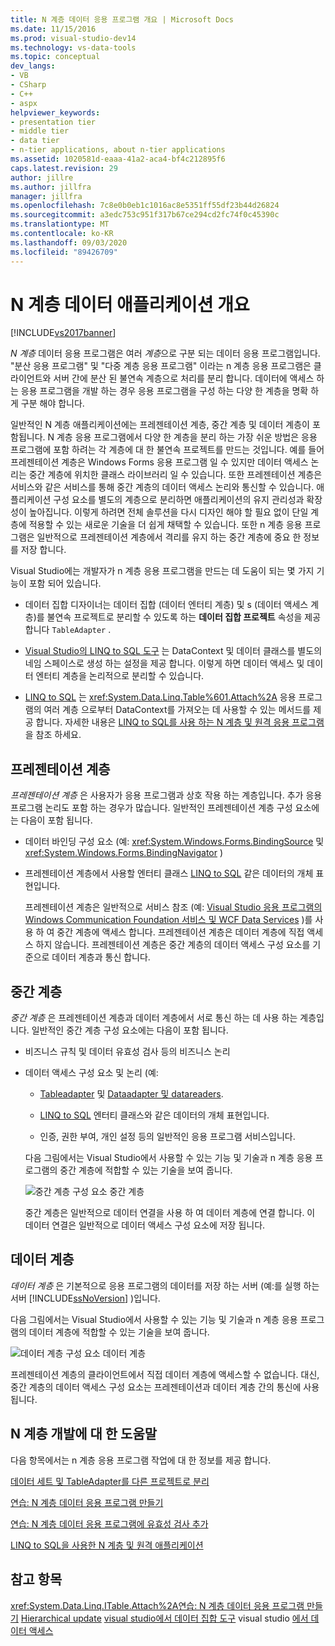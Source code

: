 ```yaml
---
title: N 계층 데이터 응용 프로그램 개요 | Microsoft Docs
ms.date: 11/15/2016
ms.prod: visual-studio-dev14
ms.technology: vs-data-tools
ms.topic: conceptual
dev_langs:
- VB
- CSharp
- C++
- aspx
helpviewer_keywords:
- presentation tier
- middle tier
- data tier
- n-tier applications, about n-tier applications
ms.assetid: 1020581d-eaaa-41a2-aca4-bf4c212895f6
caps.latest.revision: 29
author: jillre
ms.author: jillfra
manager: jillfra
ms.openlocfilehash: 7c8e0b0eb1c1016ac8e5351ff55df23b44d26824
ms.sourcegitcommit: a3edc753c951f317b67ce294cd2fc74f0c45390c
ms.translationtype: MT
ms.contentlocale: ko-KR
ms.lasthandoff: 09/03/2020
ms.locfileid: "89426709"
---
```

# <a name="n-tier-data-applications-overview"></a>N 계층 데이터 애플리케이션 개요
[!INCLUDE[vs2017banner](../includes/vs2017banner.md)]

*N 계층* 데이터 응용 프로그램은 여러 *계층*으로 구분 되는 데이터 응용 프로그램입니다. "분산 응용 프로그램" 및 "다중 계층 응용 프로그램" 이라는 n 계층 응용 프로그램은 클라이언트와 서버 간에 분산 된 불연속 계층으로 처리를 분리 합니다. 데이터에 액세스 하는 응용 프로그램을 개발 하는 경우 응용 프로그램을 구성 하는 다양 한 계층을 명확 하 게 구분 해야 합니다.

 일반적인 N 계층 애플리케이션에는 프레젠테이션 계층, 중간 계층 및 데이터 계층이 포함됩니다. N 계층 응용 프로그램에서 다양 한 계층을 분리 하는 가장 쉬운 방법은 응용 프로그램에 포함 하려는 각 계층에 대 한 불연속 프로젝트를 만드는 것입니다. 예를 들어 프레젠테이션 계층은 Windows Forms 응용 프로그램 일 수 있지만 데이터 액세스 논리는 중간 계층에 위치한 클래스 라이브러리 일 수 있습니다. 또한 프레젠테이션 계층은 서비스와 같은 서비스를 통해 중간 계층의 데이터 액세스 논리와 통신할 수 있습니다. 애플리케이션 구성 요소를 별도의 계층으로 분리하면 애플리케이션의 유지 관리성과 확장성이 높아집니다. 이렇게 하려면 전체 솔루션을 다시 디자인 해야 할 필요 없이 단일 계층에 적용할 수 있는 새로운 기술을 더 쉽게 채택할 수 있습니다. 또한 n 계층 응용 프로그램은 일반적으로 프레젠테이션 계층에서 격리를 유지 하는 중간 계층에 중요 한 정보를 저장 합니다.

 Visual Studio에는 개발자가 n 계층 응용 프로그램을 만드는 데 도움이 되는 몇 가지 기능이 포함 되어 있습니다.

- 데이터 집합 디자이너는 데이터 집합 (데이터 엔터티 계층) 및 s (데이터 액세스 계층)를 불연속 프로젝트로 분리할 수 있도록 하는 **데이터 집합 프로젝트** 속성을 제공 합니다 `TableAdapter` .

- [Visual Studio의 LINQ to SQL 도구](../data-tools/linq-to-sql-tools-in-visual-studio2.md) 는 DataContext 및 데이터 클래스를 별도의 네임 스페이스로 생성 하는 설정을 제공 합니다. 이렇게 하면 데이터 액세스 및 데이터 엔터티 계층을 논리적으로 분리할 수 있습니다.

- [LINQ to SQL](https://msdn.microsoft.com/library/73d13345-eece-471a-af40-4cc7a2f11655) 는 <xref:System.Data.Linq.Table%601.Attach%2A> 응용 프로그램의 여러 계층 으로부터 DataContext를 가져오는 데 사용할 수 있는 메서드를 제공 합니다. 자세한 내용은 [LINQ to SQL를 사용 하는 N 계층 및 원격 응용 프로그램](https://msdn.microsoft.com/library/854a1cdd-53cb-45f5-83ca-63962a9b3598)을 참조 하세요.

## <a name="presentation-tier"></a>프레젠테이션 계층
 *프레젠테이션 계층* 은 사용자가 응용 프로그램과 상호 작용 하는 계층입니다. 추가 응용 프로그램 논리도 포함 하는 경우가 많습니다. 일반적인 프레젠테이션 계층 구성 요소에는 다음이 포함 됩니다.

- 데이터 바인딩 구성 요소 (예: <xref:System.Windows.Forms.BindingSource> 및 <xref:System.Windows.Forms.BindingNavigator> )

- 프레젠테이션 계층에서 사용할 엔터티 클래스 [LINQ to SQL](https://msdn.microsoft.com/library/73d13345-eece-471a-af40-4cc7a2f11655) 같은 데이터의 개체 표현입니다.

  프레젠테이션 계층은 일반적으로 서비스 참조 (예: [Visual Studio 응용 프로그램의 Windows Communication Foundation 서비스 및 WCF Data Services](../data-tools/windows-communication-foundation-services-and-wcf-data-services-in-visual-studio.md) )를 사용 하 여 중간 계층에 액세스 합니다. 프레젠테이션 계층은 데이터 계층에 직접 액세스 하지 않습니다. 프레젠테이션 계층은 중간 계층의 데이터 액세스 구성 요소를 기준으로 데이터 계층과 통신 합니다.

## <a name="middle-tier"></a>중간 계층
 *중간 계층* 은 프레젠테이션 계층과 데이터 계층에서 서로 통신 하는 데 사용 하는 계층입니다. 일반적인 중간 계층 구성 요소에는 다음이 포함 됩니다.

- 비즈니스 규칙 및 데이터 유효성 검사 등의 비즈니스 논리

- 데이터 액세스 구성 요소 및 논리 (예:

  - [Tableadapter](https://msdn.microsoft.com/library/09416de9-134c-4dc7-8262-6c8d81e3f364) 및 [Dataadapter 및 datareaders](https://msdn.microsoft.com/library/cc952ca2-ec19-46ab-9189-15174b52cb74).

  - [LINQ to SQL](https://msdn.microsoft.com/library/73d13345-eece-471a-af40-4cc7a2f11655) 엔터티 클래스와 같은 데이터의 개체 표현입니다.

  - 인증, 권한 부여, 개인 설정 등의 일반적인 응용 프로그램 서비스입니다.

  다음 그림에서는 Visual Studio에서 사용할 수 있는 기능 및 기술과 n 계층 응용 프로그램의 중간 계층에 적합할 수 있는 기술을 보여 줍니다.

  ![중간 계층 구성 요소](../data-tools/media/ntiermid.png "NtierMid") 중간 계층

  중간 계층은 일반적으로 데이터 연결을 사용 하 여 데이터 계층에 연결 합니다. 이 데이터 연결은 일반적으로 데이터 액세스 구성 요소에 저장 됩니다.

## <a name="data-tier"></a>데이터 계층
 *데이터 계층* 은 기본적으로 응용 프로그램의 데이터를 저장 하는 서버 (예:를 실행 하는 서버 [!INCLUDE[ssNoVersion](../includes/ssnoversion-md.md)] )입니다.

 다음 그림에서는 Visual Studio에서 사용할 수 있는 기능 및 기술과 n 계층 응용 프로그램의 데이터 계층에 적합할 수 있는 기술을 보여 줍니다.

 ![데이터 계층 구성 요소](../data-tools/media/ntierdatatier.png "ntierdatatier") 데이터 계층

 프레젠테이션 계층의 클라이언트에서 직접 데이터 계층에 액세스할 수 없습니다. 대신, 중간 계층의 데이터 액세스 구성 요소는 프레젠테이션과 데이터 계층 간의 통신에 사용 됩니다.

## <a name="help-for-n-tier-development"></a>N 계층 개발에 대 한 도움말
 다음 항목에서는 n 계층 응용 프로그램 작업에 대 한 정보를 제공 합니다.

 [데이터 세트 및 TableAdapter를 다른 프로젝트로 분리](../data-tools/separate-datasets-and-tableadapters-into-different-projects.md)

 [연습: N 계층 데이터 응용 프로그램 만들기](../data-tools/walkthrough-creating-an-n-tier-data-application.md)

 [연습: N 계층 데이터 응용 프로그램에 유효성 검사 추가](https://msdn.microsoft.com/library/b35d072c-31f0-49ba-a225-69177592c265)

 [LINQ to SQL을 사용한 N 계층 및 원격 애플리케이션](https://msdn.microsoft.com/library/854a1cdd-53cb-45f5-83ca-63962a9b3598)

## <a name="see-also"></a>참고 항목
 <xref:System.Data.Linq.ITable.Attach%2A>[연습: N 계층 데이터 응용 프로그램 만들기](../data-tools/walkthrough-creating-an-n-tier-data-application.md) [Hierarchical update](../data-tools/hierarchical-update.md) [visual studio에서 데이터 집합 도구](../data-tools/dataset-tools-in-visual-studio.md) visual studio [에서 데이터 액세스](../data-tools/accessing-data-in-visual-studio.md)
